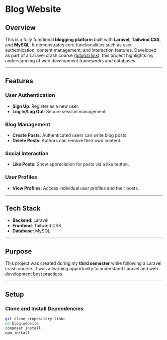 # Blog Website

## Overview  
This is a fully functional **blogging platform** built with **Laravel**, **Tailwind CSS**, and **MySQL**. It demonstrates core functionalities such as user authentication, content management, and interaction features. Developed as part of a Laravel crash course ([tutorial link](https://www.youtube.com/watch?v=MFh0Fd7BsjE&t=8083s)), this project highlights my understanding of web development frameworks and databases.

---

## Features  

### User Authentication  
- **Sign Up**: Register as a new user.  
- **Log In/Log Out**: Secure session management.  

### Blog Management  
- **Create Posts**: Authenticated users can write blog posts.  
- **Delete Posts**: Authors can remove their own content.  

### Social Interaction  
- **Like Posts**: Show appreciation for posts via a like button.  

### User Profiles  
- **View Profiles**: Access individual user profiles and their posts.  

---

## Tech Stack  
- **Backend**: Laravel  
- **Frontend**: Tailwind CSS  
- **Database**: MySQL  

---

## Purpose  
This project was created during my **third semester** while following a Laravel crash course. It was a learning opportunity to understand Laravel and web development best practices.

---

## Setup  

### Clone and Install Dependencies  
```bash
git clone <repository-link>
cd blog-website
composer install
npm install
